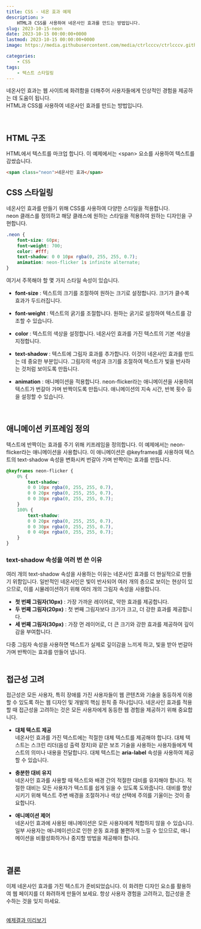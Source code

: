 ```yaml
---
title: CSS - 네온 효과 예제
description: >  
    HTML과 CSS를 사용하여 네온사인 효과를 만드는 방법입니다.
slug: 2023-10-15-neon
date: 2023-10-15 00:00:00+0000
lastmod: 2023-10-15 00:00:00+0000
image: https://media.githubusercontent.com/media/ctrlcccv/ctrlcccv.github.io/master/assets/img/post/2023-10-15-neon.webp

categories:
    - CSS
tags:
    - 텍스트 스타일링
---
```

네온사인 효과는 웹 사이트에 화려함을 더해주어 사용자들에게 인상적인 경험을 제공하는 데 도움이 됩니다.   
HTML과 CSS를 사용하여 네온사인 효과를 만드는 방법입니다.



<ins class="adsbygoogle"
     style="display:block; text-align:center;"
     data-ad-layout="in-article"
     data-ad-format="fluid"
     data-ad-client="ca-pub-8535540836842352"
     data-ad-slot="2974559225"></ins>
<script>
     (adsbygoogle = window.adsbygoogle || []).push({});
</script>


<br>

## HTML 구조
HTML에서 텍스트를 마크업 합니다. 이 예제에서는 &lt;span&gt; 요소를 사용하여 텍스트를 감쌌습니다.
```html
<span class="neon">네온사인 효과</span>
```

## CSS 스타일링 
네온사인 효과를 만들기 위해 CSS를 사용하여 다양한 스타일을 적용합니다.   
neon 클래스를 정의하고 해당 클래스에 원하는 스타일을 적용하여 원하는 디자인을 구현합니다.
```css
.neon { 
    font-size: 60px; 
    font-weight: 700; 
    color: #fff; 
    text-shadow: 0 0 10px rgba(0, 255, 255, 0.7); 
    animation: neon-flicker 1s infinite alternate;
} 
```
여기서 주목해야 할 몇 가지 스타일 속성이 있습니다. 

* **font-size** : 텍스트의 크기를 조절하여 원하는 크기로 설정합니다. 크기가 클수록 효과가 두드러집니다.  

* **font-weight** : 텍스트의 굵기를 조절합니다. 원하는 굵기로 설정하여 텍스트를 강조할 수 있습니다.  

* **color** : 텍스트의 색상을 설정합니다. 네온사인 효과를 가진 텍스트의 기본 색상을 지정합니다.  

* **text-shadow** : 텍스트에 그림자 효과를 추가합니다. 이것이 네온사인 효과를 만드는 데 중요한 부분입니다. 그림자의 색상과 크기를 조절하여 텍스트가 빛을 반사하는 것처럼 보이도록 만듭니다.  

* **animation** : 애니메이션을 적용합니다. neon-flicker라는 애니메이션을 사용하여 텍스트가 번갈아 가며 반짝이도록 만듭니다. 애니메이션의 지속 시간, 반복 횟수 등을 설정할 수 있습니다.  



<ins class="adsbygoogle"
     style="display:block; text-align:center;"
     data-ad-layout="in-article"
     data-ad-format="fluid"
     data-ad-client="ca-pub-8535540836842352"
     data-ad-slot="2974559225"></ins>
<script>
     (adsbygoogle = window.adsbygoogle || []).push({});
</script>


<br>

## 애니메이션 키프레임 정의
텍스트에 반짝이는 효과를 주기 위해 키프레임을 정의합니다. 이 예제에서는 neon-flicker라는 애니메이션을 사용합니다. 이 애니메이션은 @keyframes를 사용하여 텍스트의 text-shadow 속성을 변화시켜 번갈아 가며 반짝이는 효과를 만듭니다.
```css
@keyframes neon-flicker {
    0% {
        text-shadow: 
        0 0 10px rgba(0, 255, 255, 0.7), 
        0 0 20px rgba(0, 255, 255, 0.7), 
        0 0 30px rgba(0, 255, 255, 0.7);
    }
    100% {
        text-shadow: 
        0 0 20px rgba(0, 255, 255, 0.7), 
        0 0 30px rgba(0, 255, 255, 0.7), 
        0 0 40px rgba(0, 255, 255, 0.7);
    }
}
```


### text-shadow 속성을 여러 번 쓴 이유

여러 개의 text-shadow 속성을 사용하는 이유는 네온사인 효과를 더 현실적으로 만들기 위함입니다. 일반적인 네온사인은 빛이 반사되어 여러 개의 층으로 보이는 현상이 있으므로, 이를 시뮬레이션하기 위해 여러 개의 그림자 속성을 사용합니다.

* **첫 번째 그림자(10px)** : 가장 가까운 레이어로, 약한 효과를 제공합니다.
* **두 번째 그림자(20px)** : 첫 번째 그림자보다 크기가 크고, 더 강한 효과를 제공합니다.
* **세 번째 그림자(30px)** : 가장 먼 레이어로, 더 큰 크기와 강한 효과를 제공하여 깊이감을 부여합니다.  

다중 그림자 속성을 사용하면 텍스트가 실제로 깊이감을 느끼게 하고, 빛을 받아 번갈아 가며 반짝이는 효과를 만들어 냅니다.  
<br>

## 접근성 고려
접근성은 모든 사용자, 특히 장애를 가진 사용자들이 웹 콘텐츠와 기술을 동등하게 이용할 수 있도록 하는 웹 디자인 및 개발의 핵심 원칙 중 하나입니다. 네온사인 효과를 적용할 때 접근성을 고려하는 것은 모든 사용자에게 동등한 웹 경험을 제공하기 위해 중요합니다.  

* **대체 텍스트 제공**    
네온사인 효과를 가진 텍스트에는 적절한 대체 텍스트를 제공해야 합니다. 대체 텍스트는 스크린 리더(음성 출력 장치)와 같은 보조 기술을 사용하는 사용자들에게 텍스트의 의미나 내용을 전달합니다. 대체 텍스트는 **aria-label** 속성을 사용하여 제공할 수 있습니다.  

* **충분한 대비 유지**  
네온사인 효과를 사용할 때 텍스트와 배경 간의 적절한 대비를 유지해야 합니다. 적절한 대비는 모든 사용자가 텍스트를 쉽게 읽을 수 있도록 도와줍니다. 대비를 향상시키기 위해 텍스트 주변 배경을 조절하거나 색상 선택에 주의를 기울이는 것이 중요합니다.  

* **애니메이션 제어**  
네온사인 효과에 사용된 애니메이션은 모든 사용자에게 적합하지 않을 수 있습니다. 일부 사용자는 애니메이션으로 인한 운동 효과를 불편하게 느낄 수 있으므로, 애니메이션을 비활성화하거나 중지할 방법을 제공해야 합니다.  
<br>

## 결론
이제 네온사인 효과를 가진 텍스트가 준비되었습니다. 이 화려한 디자인 요소를 활용하여 웹 페이지를 더 화려하게 만들어 보세요. 항상 사용자 경험을 고려하고, 접근성을 준수하는 것을 잊지 마세요.   
<br>

<div class="btn_wrap">
    <a target="_blank" href="https://ctrlcccv.github.io/ctrlcccv-demo/2023-10-15-neon/">예제결과 미리보기</a>
</div>

